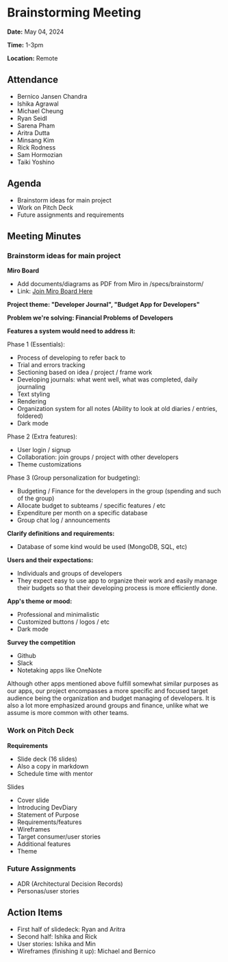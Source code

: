 # Brainstorming Meeting
**Date:** May 04, 2024

**Time:** 1-3pm

**Location:** Remote

## Attendance
- Bernico Jansen Chandra
- Ishika Agrawal
- Michael Cheung
- Ryan Seidl
- Sarena Pham
- Aritra Dutta
- Minsang Kim
- Rick Rodness
- Sam Hormozian
- Taiki Yoshino

## Agenda
+ Brainstorm ideas for main project
+ Work on Pitch Deck
+ Future assignments and requirements

## Meeting Minutes
### Brainstorm ideas for main project
__Miro Board__
- Add documents/diagrams as PDF from Miro in /specs/brainstorm/
- Link: [Join Miro Board Here](https://miro.com/welcomeonboard/OEwxU2VkeVpPVVJBNkNobFY4TEl6U1U3SUwzeTFqWjdaVXp4SDF3WkJLUExSUmNRdHZFMVdSQ01lS3cyWVhnNnwzNDU4NzY0NTg2NzY5Njk2NDA3fDI=?share_link_id=167173472649)

__Project theme: "Developer Journal", "Budget App for Developers"__

__Problem we're solving: Financial Problems of Developers__

__Features a system would need to address it:__

Phase 1 (Essentials):
- Process of developing to refer back to
- Trial and errors tracking
- Sectioning based on idea / project / frame work
- Developing journals: what went well, what was completed, daily journaling
- Text styling
- Rendering
- Organization system for all notes (Ability to look at old diaries / entries, foldered)
- Dark mode

Phase 2 (Extra features):
- User login / signup
- Collaboration: join groups / project with other developers
- Theme customizations

Phase 3 (Group personalization for budgeting):
- Budgeting / Finance for the developers in the group (spending and such of the group)
- Allocate budget to subteams / specific features / etc
- Expenditure per month on a specific database
- Group chat log / announcements

__Clarify definitions and requirements:__
- Database of some kind would be used (MongoDB, SQL, etc)


__Users and their expectations:__
- Individuals and groups of developers
- They expect easy to use app to organize their work and easily manage their budgets so that their developing process is more efficiently done.

__App's theme or mood:__
- Professional and minimalistic
- Customized buttons / logos / etc
- Dark mode

__Survey the competition__
- Github
- Slack
- Notetaking apps like OneNote

Although other apps mentioned above fulfill somewhat similar purposes as our apps, our project encompasses a more specific and focused target audience being the organization and budget managing of developers. It is also a lot more emphasized around groups and finance, unlike what we assume is more common with other teams.

### Work on Pitch Deck
__Requirements__
- Slide deck (16 slides)
- Also a copy in markdown
- Schedule time with mentor

Slides
- Cover slide
- Introducing DevDiary
- Statement of Purpose
- Requirements/features
- Wireframes
- Target consumer/user stories
- Additional features
- Theme


### Future Assignments
- ADR (Architectural Decision Records)
- Personas/user stories


## Action Items
- First half of slidedeck: Ryan and Aritra
- Second half: Ishika and Rick
- User stories: Ishika and Min
- Wireframes (finishing it up): Michael and Bernico
